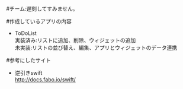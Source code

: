 #チーム:遅刻してすみません。

#作成しているアプリの内容
* ToDoList  
	実装済み:リストに追加、削除、ウィジェットの追加  
	未実装:リストの並び替え、編集、アプリとウィジェットのデータ連携

#参考にしたサイト
* 逆引きswift  
	<http://docs.fabo.io/swift/>